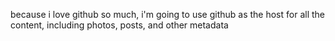 because i love github so much, i'm going to use github as the host for all the content, including photos, posts, and other metadata
